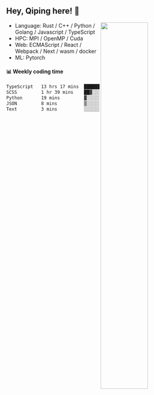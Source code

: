 

## Hey, Qiping here! :wave:

[<img align="right" width="50%" src="https://github-readme-stats.vercel.app/api?username=ppppqp&theme=dark&show_icons=true">](https://metrics.lecoq.io/ppppqp?template=classic)



-   Language: Rust / C++ / Python / Golang / Javascript / TypeScript
-   HPC: MPI / OpenMP / Cuda
-   Web: ECMAScript / React / Webpack / Next / wasm / docker
-   ML: Pytorch



#### :bar_chart: Weekly coding time

<!--START_SECTION:waka-->

```txt
TypeScript   13 hrs 17 mins  █████████████████████▒░░░   85.67 %
SCSS         1 hr 39 mins    ██▓░░░░░░░░░░░░░░░░░░░░░░   10.65 %
Python       19 mins         ▓░░░░░░░░░░░░░░░░░░░░░░░░   02.07 %
JSON         8 mins          ▒░░░░░░░░░░░░░░░░░░░░░░░░   00.91 %
Text         3 mins          ░░░░░░░░░░░░░░░░░░░░░░░░░   00.34 %
```

<!--END_SECTION:waka-->
